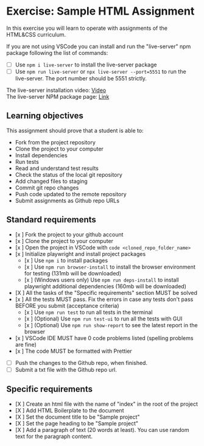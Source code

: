 # Exercise: Sample HTML Assignment

In this exercise you will learn to operate with assignments of the HTML&CSS curriculum.

If you are not using VSCode you can install and run the "live-server" npm package following the list of commands:

- [ ] Use `npm i live-server` to install the live-server package
- [ ] Use `npm run live-server` or `npx live-server --port=5551` to run the live-server. The port number should be 5551 strictly.

The live-server installation video: [Video](https://www.loom.com/share/ca99ebec79d14bfa9fc4dd012661f919?sid=0c702a22-c5bd-4608-93d2-0643aecb4b07)  
The live-server NPM package page: [Link](https://www.npmjs.com/package/live-server)

## Learning objectives

This assignment should prove that a student is able to:

- Fork from the project repository
- Clone the project to your computer
- Install dependencies
- Run tests
- Read and understand test results
- Check the status of the local git repository
- Add changed files to staging
- Commit git repo changes
- Push code updated to the remote repository
- Submit assignments as Github repo URLs

## Standard requirements

- [x ] Fork the project to your github account
- [x ] Clone the project to your computer
- [x ] Open the project in VSCode with `code <cloned_repo_folder_name>`
- [x ] Initialize playwright and install project packages
  - [x ] Use `npm i` to install packages
  - [x ] Use `npm run browser-install` to install the browser environment for testing (131mb will be downloaded)
  - [x ] (Windows users only) Use `npm run deps-install` to install playwright additional dependencies (160mb will be downloaded)
- [X ] All the tasks of the "Specific requirements" section MUST be solved
- [x ] All the tests MUST pass. Fix the errors in case any tests don't pass BEFORE you submit (acceptance criteria)
  - [x ] Use `npm run test` to run all tests in the terminal
  - [x ] (Optional) Use `npm run test-ui` to run all the tests with GUI
  - [x ] (Optional) Use `npm run show-report` to see the latest report in the browser
- [x ] VSCode IDE MUST have 0 code problems listed (spelling problems are fine)
- [x ] The code MUST be formatted with Prettier
- [ ] Push the changes to the Github repo, when finished.
- [ ] Submit a txt file with the Github repo url.

## Specific requirements

- [X ] Create an html file with the name of "index" in the root of the project
- [X ] Add HTML Boilerplate to the document
- [X ] Set the document title to be "Sample project"
- [X ] Set the page heading to be "Sample project"
- [X ] Add a paragraph of text (20 words at least). You can use random text for the paragraph content.
